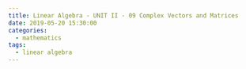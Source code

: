 ```yaml
---
title: Linear Algebra - UNIT II - 09 Complex Vectors and Matrices
date: 2019-05-20 15:30:00
categories:
  - mathematics
tags:
  - linear algebra
---
```

